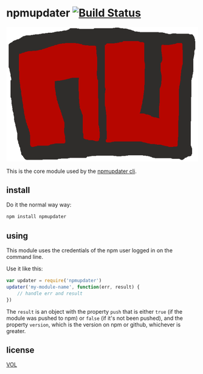 # npmupdater [![Build Status](https://travis-ci.org/tobiaslabs/npmupdater.svg?branch=master)](https://travis-ci.org/tobiaslabs/npmupdater)

![logo thingy](logo.png)

This is the core module used by the [npmupdater cli](https://www.npmjs.org/package/npmupdater-cli).

## install

Do it the normal way way:

```sh
npm install npmupdater
```

## using

This module uses the credentials of the npm user logged in on the command line.

Use it like this:

```js
var updater = require('npmupdater')
updater('my-module-name', function(err, result) {
	// handle err and result
})
```

The `result` is an object with the property `push` that is either `true` (if the
module was pushed to npm) or `false` (if it's not been pushed), and the property
`version`, which is the version on npm or github, whichever is greater.

## license

[VOL](http://veryopenlicense.com)
